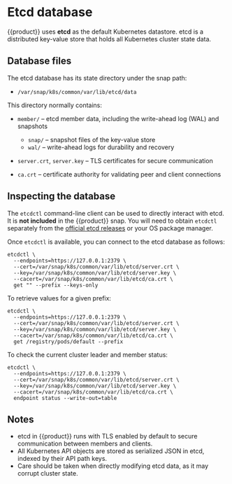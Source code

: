 # Etcd database

{{product}} uses **etcd** as the default Kubernetes datastore.
etcd is a distributed key-value store that holds all Kubernetes
cluster state data.

## Database files

The etcd database has its state directory under the snap path:

* `/var/snap/k8s/common/var/lib/etcd/data`

This directory normally contains:

* `member/` – etcd member data, including the write-ahead log (WAL)
and snapshots

  * `snap/` – snapshot files of the key-value store
  * `wal/` – write-ahead logs for durability and recovery
* `server.crt`, `server.key` – TLS certificates for secure communication
* `ca.crt` – certificate authority for validating peer and client connections

## Inspecting the database

The `etcdctl` command-line client can be used to directly interact with etcd.
It is **not included** in the {{product}} snap.
You will need to obtain `etcdctl` separately from the [official etcd releases]
or your OS package manager.

Once `etcdctl` is available, you can connect to the etcd database as follows:

```
etcdctl \
  --endpoints=https://127.0.0.1:2379 \
  --cert=/var/snap/k8s/common/var/lib/etcd/server.crt \
  --key=/var/snap/k8s/common/var/lib/etcd/server.key \
  --cacert=/var/snap/k8s/common/var/lib/etcd/ca.crt \
  get "" --prefix --keys-only
```

To retrieve values for a given prefix:

```
etcdctl \
  --endpoints=https://127.0.0.1:2379 \
  --cert=/var/snap/k8s/common/var/lib/etcd/server.crt \
  --key=/var/snap/k8s/common/var/lib/etcd/server.key \
  --cacert=/var/snap/k8s/common/var/lib/etcd/ca.crt \
  get /registry/pods/default --prefix
```

To check the current cluster leader and member status:

```
etcdctl \
  --endpoints=https://127.0.0.1:2379 \
  --cert=/var/snap/k8s/common/var/lib/etcd/server.crt \
  --key=/var/snap/k8s/common/var/lib/etcd/server.key \
  --cacert=/var/snap/k8s/common/var/lib/etcd/ca.crt \
  endpoint status --write-out=table
```

## Notes

* etcd in {{product}} runs with TLS enabled by default to secure communication
between members and clients.
* All Kubernetes API objects are stored as serialized JSON in etcd, indexed by
their API path keys.
* Care should be taken when directly modifying etcd data, as it may corrupt
cluster state.

<!-- LINKS -->

[official etcd releases]: https://etcd.io/docs/
